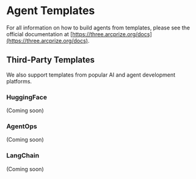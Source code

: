 # Agent Templates

For all information on how to build agents from templates, please see the official documentation at [https://three.arcprize.org/docs](https://three.arcprize.org/docs).

## Third-Party Templates

We also support templates from popular AI and agent development platforms.

### HuggingFace

(Coming soon)

### AgentOps

(Coming soon)

### LangChain

(Coming soon)
